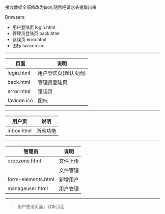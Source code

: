 
接收数据全部修改为json,随后吧请求头提取出来

Browsers:
- 用户登陆页  login.html
- 管理员登陆页 back.html
- 错误页       error.html
- 图标          favicon.ico

---

| 页面  | 说明  |
|---|---|
|login.html|用户登陆页(默认页面)|
|back.html|管理员登陆页|
|error.html|错误页|
|favicon.ico|图标|

---

| 用户页  | 说明  |
|---|---|
|inbox.html|所有功能|

---

| 管理员  | 说明  |
|---|---|
|dropzone.html|文件上传|
| |文件管理|
|form-elements.html|新增用户|
|manageuser.html|用户管理|

---

> 用户使用页面，收听页面